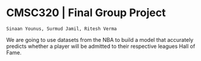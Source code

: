 # CMSC320 | Final Group Project
` Sinaan Younus, Surmud Jamil, Ritesh Verma `

We are going to use datasets from the NBA to build a model that accurately predicts whether a player will be admitted to their respective leagues Hall of Fame.
